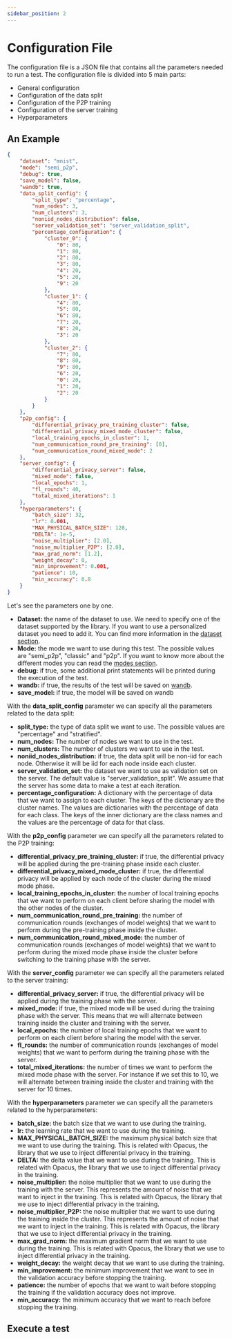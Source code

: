 ```yaml
---
sidebar_position: 2
---
```


# Configuration File

The configuration file is a JSON file that contains all the parameters needed to run a test. The configuration file is divided into 5 main parts:

-   General configuration
-   Configuration of the data split
-   Configuration of the P2P training
-   Configuration of the server training
-   Hyperparameters

## An Example

```json
{
	"dataset": "mnist",
	"mode": "semi_p2p",
	"debug": true,
	"save_model": false,
	"wandb": true,
	"data_split_config": {
		"split_type": "percentage",
		"num_nodes": 3,
		"num_clusters": 3,
		"noniid_nodes_distribution": false,
		"server_validation_set": "server_validation_split",
		"percentage_configuration": {
			"cluster_0": {
				"0": 80,
				"1": 80,
				"2": 80,
				"3": 80,
				"4": 20,
				"5": 20,
				"9": 20
			},
			"cluster_1": {
				"4": 80,
				"5": 80,
				"6": 80,
				"7": 20,
				"8": 20,
				"3": 20
			},
			"cluster_2": {
				"7": 80,
				"8": 80,
				"9": 80,
				"6": 20,
				"0": 20,
				"1": 20,
				"2": 20
			}
		}
	},
	"p2p_config": {
		"differential_privacy_pre_training_cluster": false,
		"differential_privacy_mixed_mode_cluster": false,
		"local_training_epochs_in_cluster": 1,
		"num_communication_round_pre_training": [0],
		"num_communication_round_mixed_mode": 2
	},
	"server_config": {
		"differential_privacy_server": false,
		"mixed_mode": false,
		"local_epochs": 1,
		"fl_rounds": 40,
		"total_mixed_iterations": 1
	},
	"hyperparameters": {
		"batch_size": 32,
		"lr": 0.001,
		"MAX_PHYSICAL_BATCH_SIZE": 128,
		"DELTA": 1e-5,
		"noise_multiplier": [2.0],
		"noise_multiplier_P2P": [2.0],
		"max_grad_norm": [1.2],
		"weight_decay": 0,
		"min_improvement": 0.001,
		"patience": 10,
		"min_accuracy": 0.8
	}
}
```

Let's see the parameters one by one.

-   **Dataset:** the name of the dataset to use. We need to specify one of the dataset supported by the library. If you want to use a personalized dataset you need to add it. You can find more information in the [dataset section](/custom_dataset).
-   **Mode:** the mode we want to use during this test. The possible values are "semi_p2p", "classic" and "p2p". If you want to know more about the different modes you can read the [modes section](/Tasks).
-   **debug:** if true, some additional print statements will be printed during the execution of the test.
-   **wandb:** if true, the results of the test will be saved on [wandb](https://wandb.ai/).
-   **save_model:** if true, the model will be saved on wandb

With the **data_split_config** parameter we can specify all the parameters related to the data split:

-   **split_type:** the type of data split we want to use. The possible values are "percentage" and "stratified".
-   **num_nodes:** The number of nodes we want to use in the test.
-   **num_clusters:** The number of clusters we want to use in the test.
-   **noniid_nodes_distribution:** if true, the data split will be non-iid for each node. Otherwise it will be iid for each node inside each cluster.
-   **server_validation_set:** the dataset we want to use as validation set on the server. The default value is "server_validation_split". We assume that the server has some data to make a test at each iteration.
-   **percentage_configuration:** A dictionary with the percentage of data that we want to assign to each cluster. The keys of the dictionary are the cluster names. The values are dictionaries with the percentage of data for each class. The keys of the inner dictionary are the class names and the values are the percentage of data for that class.

With the **p2p_config** parameter we can specify all the parameters related to the P2P training:

-   **differential_privacy_pre_training_cluster:** if true, the differential privacy will be applied during the pre-training phase inside each cluster.
-   **differential_privacy_mixed_mode_cluster:** if true, the differential privacy will be applied by each node of the cluster during the mixed mode phase.
-   **local_training_epochs_in_cluster:** the number of local training epochs that we want to perform on each client before sharing the model with the other nodes of the cluster.
-   **num_communication_round_pre_training:** the number of communication rounds (exchanges of model weights) that we want to perform during the pre-training phase inside the cluster.
-   **num_communication_round_mixed_mode:** the number of communication rounds (exchanges of model weights) that we want to perform during the mixed mode phase inside the cluster before switching to the training phase with the server.

With the **server_config** parameter we can specify all the parameters related to the server training:

-   **differential_privacy_server:** if true, the differential privacy will be applied during the training phase with the server.
-   **mixed_mode:** if true, the mixed mode will be used during the training phase with the server. This means that we will alternate between training inside the cluster and training with the server.
-   **local_epochs:** the number of local training epochs that we want to perform on each client before sharing the model with the server.
-   **fl_rounds:** the number of communication rounds (exchanges of model weights) that we want to perform during the training phase with the server.
-   **total_mixed_iterations:** the number of times we want to perform the mixed mode phase with the server. For instance if we set this to 10, we will alternate between training inside the cluster and training with the server for 10 times.

With the **hyperparameters** parameter we can specify all the parameters related to the hyperparameters:

-   **batch_size:** the batch size that we want to use during the training.
-   **lr:** the learning rate that we want to use during the training.
-   **MAX_PHYSICAL_BATCH_SIZE:** the maximum physical batch size that we want to use during the training. This is related with Opacus, the library that we use to inject differential privacy in the training.
-   **DELTA:** the delta value that we want to use during the training. This is related with Opacus, the library that we use to inject differential privacy in the training.
-   **noise_multiplier:** the noise multiplier that we want to use during the training with the server. This represents the amount of noise that we want to inject in the training. This is related with Opacus, the library that we use to inject differential privacy in the training.
-   **noise_multiplier_P2P:** the noise multiplier that we want to use during the training inside the cluster. This represents the amount of noise that we want to inject in the training. This is related with Opacus, the library that we use to inject differential privacy in the training.
-   **max_grad_norm:** the maximum gradient norm that we want to use during the training. This is related with Opacus, the library that we use to inject differential privacy in the training.
-   **weight_decay:** the weight decay that we want to use during the training.
-   **min_improvement:** the minimum improvement that we want to see in the validation accuracy before stopping the training.
-   **patience:** the number of epochs that we want to wait before stopping the training if the validation accuracy does not improve.
-   **min_accuracy:** the minimum accuracy that we want to reach before stopping the training.

## Execute a test
